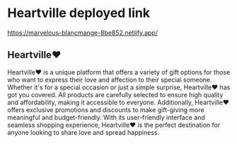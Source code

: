 # Heartville deployed link 
https://marvelous-blancmange-8be852.netlify.app/

## Heartville❤️ 
Heartville❤️ is a unique platform that offers a variety of gift options for those who want to express their love and affection to their special someone. Whether it's for a special occasion or just a simple surprise, Heartville❤️ has got you covered. All products are carefully selected to ensure high quality and affordability, making it accessible to everyone. Additionally, Heartville❤️ offers exclusive promotions and discounts to make gift-giving more meaningful and budget-friendly. With its user-friendly interface and seamless shopping experience, Heartville❤️ is the perfect destination for anyone looking to share love and spread happiness.